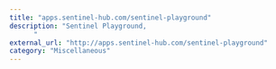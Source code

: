 ```yaml
---
title: "apps.sentinel-hub.com/sentinel-playground"
description: "Sentinel Playground,
      "
external_url: "http://apps.sentinel-hub.com/sentinel-playground"
category: "Miscellaneous"
---
```

